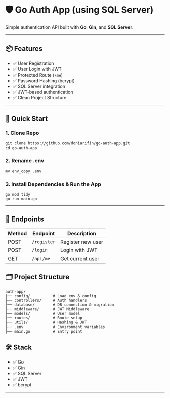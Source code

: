 # 🛡️ Go Auth App (using SQL Server)

Simple authentication API built with **Go**, **Gin**, and **SQL Server**.

---

## 📦 Features

- ✅ User Registration
- ✅ User Login with JWT
- ✅ Protected Route (`/me`)
- ✅ Password Hashing (bcrypt)
- ✅ SQL Server integration
- ✅ JWT-based authentication
- ✅ Clean Project Structure

---

## 🚀 Quick Start

### 1. Clone Repo

```
git clone https://github.com/doniarifin/go-auth-app.git
cd go-auth-app
```

### 2. Rename .env

```
mv env_copy .env
```

### 3. Install Dependencies & Run the App

```
go mod tidy
go run main.go
```

---

## 🧪 Endpoints

| Method | Endpoint    | Description       |
| ------ | ----------- | ----------------- |
| POST   | `/register` | Register new user |
| POST   | `/login`    | Login with JWT    |
| GET    | `/api/me`   | Get current user  |


## 🗂️ Project Structure

```
auth-app/
├── config/          # Load env & config
├── controllers/     # Auth handlers
├── database/        # DB connection & migration
├── middleware/      # JWT Middleware
├── models/          # User model
├── routes/          # Route setup
├── utils/           # Hashing & JWT
├── .env             # Environment variables
├── main.go          # Entry point
```

## 🛠️ Stack

- ✅ Go
- ✅ Gin
- ✅ SQL Server
- ✅ JWT
- ✅ bcrypt

---